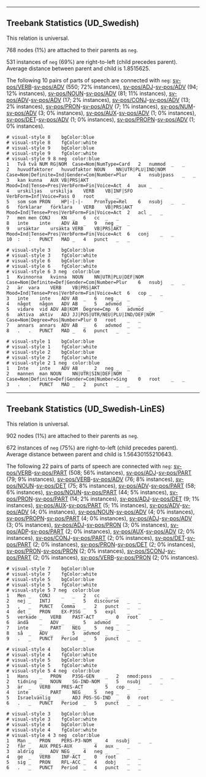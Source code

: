 

--------------------------------------------------------------------------------

## Treebank Statistics (UD_Swedish)

This relation is universal.

768 nodes (1%) are attached to their parents as `neg`.

531 instances of `neg` (69%) are right-to-left (child precedes parent).
Average distance between parent and child is 1.8515625.

The following 10 pairs of parts of speech are connected with `neg`: [sv-pos/VERB]()-[sv-pos/ADV]() (550; 72% instances), [sv-pos/ADJ]()-[sv-pos/ADV]() (94; 12% instances), [sv-pos/NOUN]()-[sv-pos/ADV]() (81; 11% instances), [sv-pos/ADV]()-[sv-pos/ADV]() (17; 2% instances), [sv-pos/CONJ]()-[sv-pos/ADV]() (13; 2% instances), [sv-pos/PRON]()-[sv-pos/ADV]() (7; 1% instances), [sv-pos/NUM]()-[sv-pos/ADV]() (3; 0% instances), [sv-pos/AUX]()-[sv-pos/ADV]() (1; 0% instances), [sv-pos/DET]()-[sv-pos/ADV]() (1; 0% instances), [sv-pos/PROPN]()-[sv-pos/ADV]() (1; 0% instances).


~~~ conllu
# visual-style 8	bgColor:blue
# visual-style 8	fgColor:white
# visual-style 9	bgColor:blue
# visual-style 9	fgColor:white
# visual-style 9 8 neg	color:blue
1	Två	två	NUM	RG|NOM	Case=Nom|NumType=Card	2	nummod	_	_
2	huvudfaktorer	huvudfaktor	NOUN	NN|UTR|PLU|IND|NOM	Case=Nom|Definite=Ind|Gender=Com|Number=Plur	4	nsubjpass	_	_
3	kan	kunna	AUX	VB|PRS|AKT	Mood=Ind|Tense=Pres|VerbForm=Fin|Voice=Act	4	aux	_	_
4	urskiljas	urskilja	VERB	VB|INF|SFO	VerbForm=Inf|Voice=Pass	0	root	_	_
5	som	som	PRON	HP|-|-|-	PronType=Rel	6	nsubj	_	_
6	förklarar	förklara	VERB	VB|PRS|AKT	Mood=Ind|Tense=Pres|VerbForm=Fin|Voice=Act	2	acl	_	_
7	men	men	CONJ	KN	_	6	cc	_	_
8	inte	inte	ADV	AB	_	9	neg	_	_
9	ursäktar	ursäkta	VERB	VB|PRS|AKT	Mood=Ind|Tense=Pres|VerbForm=Fin|Voice=Act	6	conj	_	_
10	:	:	PUNCT	MAD	_	4	punct	_	_

~~~


~~~ conllu
# visual-style 3	bgColor:blue
# visual-style 3	fgColor:white
# visual-style 6	bgColor:blue
# visual-style 6	fgColor:white
# visual-style 6 3 neg	color:blue
1	Kvinnorna	kvinna	NOUN	NN|UTR|PLU|DEF|NOM	Case=Nom|Definite=Def|Gender=Com|Number=Plur	6	nsubj	_	_
2	är	vara	VERB	VB|PRS|AKT	Mood=Ind|Tense=Pres|VerbForm=Fin|Voice=Act	6	cop	_	_
3	inte	inte	ADV	AB	_	6	neg	_	_
4	något	någon	ADV	AB	_	5	advmod	_	_
5	vidare	vid	ADV	AB|KOM	Degree=Cmp	6	advmod	_	_
6	aktiva	aktiv	ADJ	JJ|POS|UTR/NEU|PLU|IND/DEF|NOM	Case=Nom|Degree=Pos|Number=Plur	0	root	_	_
7	annars	annars	ADV	AB	_	6	advmod	_	_
8	.	.	PUNCT	MAD	_	6	punct	_	_

~~~


~~~ conllu
# visual-style 1	bgColor:blue
# visual-style 1	fgColor:white
# visual-style 2	bgColor:blue
# visual-style 2	fgColor:white
# visual-style 2 1 neg	color:blue
1	Inte	inte	ADV	AB	_	2	neg	_	_
2	mannen	man	NOUN	NN|UTR|SIN|DEF|NOM	Case=Nom|Definite=Def|Gender=Com|Number=Sing	0	root	_	_
3	.	.	PUNCT	MAD	_	2	punct	_	_

~~~




--------------------------------------------------------------------------------

## Treebank Statistics (UD_Swedish-LinES)

This relation is universal.

902 nodes (1%) are attached to their parents as `neg`.

672 instances of `neg` (75%) are right-to-left (child precedes parent).
Average distance between parent and child is 1.56430155210643.

The following 22 pairs of parts of speech are connected with `neg`: [sv-pos/VERB]()-[sv-pos/PART]() (508; 56% instances), [sv-pos/ADJ]()-[sv-pos/PART]() (79; 9% instances), [sv-pos/VERB]()-[sv-pos/ADV]() (76; 8% instances), [sv-pos/NOUN]()-[sv-pos/DET]() (75; 8% instances), [sv-pos/ADV]()-[sv-pos/PART]() (58; 6% instances), [sv-pos/NOUN]()-[sv-pos/PART]() (44; 5% instances), [sv-pos/PRON]()-[sv-pos/PART]() (14; 2% instances), [sv-pos/ADJ]()-[sv-pos/DET]() (9; 1% instances), [sv-pos/AUX]()-[sv-pos/PART]() (5; 1% instances), [sv-pos/ADV]()-[sv-pos/ADV]() (4; 0% instances), [sv-pos/NOUN]()-[sv-pos/ADV]() (4; 0% instances), [sv-pos/PROPN]()-[sv-pos/PART]() (4; 0% instances), [sv-pos/ADJ]()-[sv-pos/ADV]() (3; 0% instances), [sv-pos/ADJ]()-[sv-pos/PRON]() (3; 0% instances), [sv-pos/ADP]()-[sv-pos/PART]() (2; 0% instances), [sv-pos/AUX]()-[sv-pos/ADV]() (2; 0% instances), [sv-pos/CONJ]()-[sv-pos/PART]() (2; 0% instances), [sv-pos/DET]()-[sv-pos/PART]() (2; 0% instances), [sv-pos/PRON]()-[sv-pos/DET]() (2; 0% instances), [sv-pos/PRON]()-[sv-pos/PRON]() (2; 0% instances), [sv-pos/SCONJ]()-[sv-pos/PART]() (2; 0% instances), [sv-pos/VERB]()-[sv-pos/PRON]() (2; 0% instances).


~~~ conllu
# visual-style 7	bgColor:blue
# visual-style 7	fgColor:white
# visual-style 5	bgColor:blue
# visual-style 5	fgColor:white
# visual-style 5 7 neg	color:blue
1	Men	_	CONJ	_	_	2	cc	_	_
2	nej	_	INTJ	_	_	5	discourse	_	_
3	,	_	PUNCT	Comma	_	2	punct	_	_
4	det	_	PRON	EX-P3SG	_	5	expl	_	_
5	verkade	_	VERB	PAST-ACT	_	0	root	_	_
6	ändå	_	ADV	_	_	5	advmod	_	_
7	inte	_	PART	NEG	_	5	neg	_	_
8	så	_	ADV	_	_	5	advmod	_	_
9	.	_	PUNCT	Period	_	5	punct	_	_

~~~


~~~ conllu
# visual-style 4	bgColor:blue
# visual-style 4	fgColor:white
# visual-style 5	bgColor:blue
# visual-style 5	fgColor:white
# visual-style 5 4 neg	color:blue
1	Hans	_	PRON	P3SG-GEN	_	2	nmod:poss	_	_
2	tidning	_	NOUN	SG-IND-NOM	_	5	nsubj	_	_
3	är	_	VERB	PRES-ACT	_	5	cop	_	_
4	inte	_	PART	NEG	_	5	neg	_	_
5	Israelvänlig	_	ADJ	POS-SG-IND	_	0	root	_	_
6	.	_	PUNCT	Period	_	5	punct	_	_

~~~


~~~ conllu
# visual-style 3	bgColor:blue
# visual-style 3	fgColor:white
# visual-style 4	bgColor:blue
# visual-style 4	fgColor:white
# visual-style 4 3 neg	color:blue
1	Man	_	PRON	PERS-P3-NOM	_	4	nsubj	_	_
2	får	_	AUX	PRES-AUX	_	4	aux	_	_
3	aldrig	_	ADV	NEG	_	4	neg	_	_
4	ge	_	VERB	INF-ACT	_	0	root	_	_
5	sig	_	PRON	RFL-ACC	_	4	dobj	_	_
6	.	_	PUNCT	Period	_	4	punct	_	_

~~~


